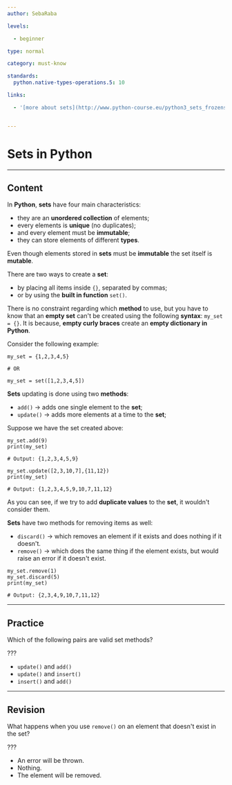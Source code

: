 ```yaml
---
author: SebaRaba

levels:

  - beginner

type: normal

category: must-know

standards:
  python.native-types-operations.5: 10

links:

  - '[more about sets](http://www.python-course.eu/python3_sets_frozensets.php){website}'


---
```


# Sets in Python

---
## Content

In **Python**, **sets** have four main characteristics:
- they are an **unordered collection** of elements;
- every elements is **unique** (no duplicates);
- and every element must be **immutable**;
- they can store elements of different **types**.

Even though elements stored in **sets** must be **immutable** the set itself is **mutable**.

There are two ways to create a **set**:
- by placing all items inside `{}`, separated by commas;
- or by using the **built in function** `set()`.

There is no constraint regarding which **method** to use, but you have to know that an **empty set** can't be created using the following **syntax**: `my_set = {}`. It is because, **empty curly braces** create an **empty dictionary in Python**.

Consider the following example:

```
my_set = {1,2,3,4,5}

# OR

my_set = set([1,2,3,4,5])
```

**Sets** updating is done using two **methods**:
- `add()` -> adds one single element to the **set**;
- `update()` -> adds more elements at a time to the **set**;

Suppose we have the set created above:
```
my_set.add(9)
print(my_set)

# Output: {1,2,3,4,5,9}

my_set.update([2,3,10,7],{11,12})
print(my_set)

# Output: {1,2,3,4,5,9,10,7,11,12}
```

As you can see, if we try to add **duplicate values** to the **set**, it wouldn't consider them.

**Sets** have two methods for removing items as well:
- `discard()` -> which removes an element if it exists and does nothing if it doesn't.
- `remove()` -> which does the same thing if the element exists, but would raise an error if it doesn't exist.

```
my_set.remove(1)
my_set.discard(5)
print(my_set)

# Output: {2,3,4,9,10,7,11,12}
```

---
## Practice

Which of the following pairs are valid set methods?

???


* `update()` and `add()`
* `update()` and `insert()`
* `insert()` and `add()`

---
## Revision

What happens when you use `remove()` on an element that doesn't exist in the set?

???


* An error will be thrown.
* Nothing.
* The element will be removed.
 
 
